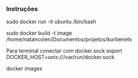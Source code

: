### Instruções

sudo docker run -it ubuntu /bin/bash

sudo docker build -t image /home/natancolen/Documentos/projetos/kurbenets

Para terminal conectar com docker.sock
export DOCKER_HOST=unix:///var/run/docker.sock

docker images



